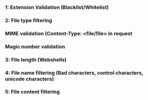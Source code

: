 ### 1: Extension Validation (Blacklist/Whitelist)

### 2: File type filtering

### MIME validation (Content-Type: <file/file> in request

### Magic number validation

### 3: File length (Webshells)

### 4: File name filtering (Bad characters, control characters, unicode characters)

### 5: File content filtering
